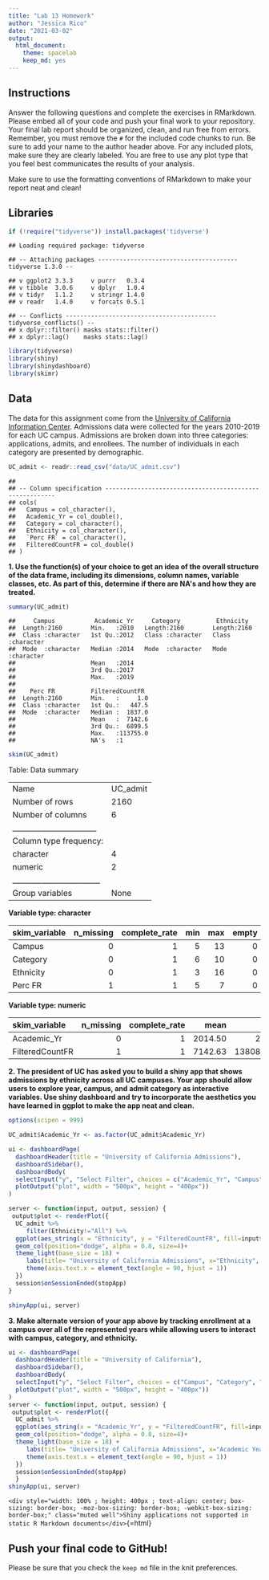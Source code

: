 ```yaml
---
title: "Lab 13 Homework"
author: "Jessica Rico"
date: "2021-03-02"
output:
  html_document: 
    theme: spacelab
    keep_md: yes
---
```




## Instructions
Answer the following questions and complete the exercises in RMarkdown. Please embed all of your code and push your final work to your repository. Your final lab report should be organized, clean, and run free from errors. Remember, you must remove the `#` for the included code chunks to run. Be sure to add your name to the author header above. For any included plots, make sure they are clearly labeled. You are free to use any plot type that you feel best communicates the results of your analysis.  

Make sure to use the formatting conventions of RMarkdown to make your report neat and clean!  

## Libraries

```r
if (!require("tidyverse")) install.packages('tidyverse')
```

```
## Loading required package: tidyverse
```

```
## -- Attaching packages --------------------------------------- tidyverse 1.3.0 --
```

```
## v ggplot2 3.3.3     v purrr   0.3.4
## v tibble  3.0.6     v dplyr   1.0.4
## v tidyr   1.1.2     v stringr 1.4.0
## v readr   1.4.0     v forcats 0.5.1
```

```
## -- Conflicts ------------------------------------------ tidyverse_conflicts() --
## x dplyr::filter() masks stats::filter()
## x dplyr::lag()    masks stats::lag()
```


```r
library(tidyverse)
library(shiny)
library(shinydashboard)
library(skimr)
```

## Data
The data for this assignment come from the [University of California Information Center](https://www.universityofcalifornia.edu/infocenter). Admissions data were collected for the years 2010-2019 for each UC campus. Admissions are broken down into three categories: applications, admits, and enrollees. The number of individuals in each category are presented by demographic.  

```r
UC_admit <- readr::read_csv("data/UC_admit.csv")
```

```
## 
## -- Column specification --------------------------------------------------------
## cols(
##   Campus = col_character(),
##   Academic_Yr = col_double(),
##   Category = col_character(),
##   Ethnicity = col_character(),
##   `Perc FR` = col_character(),
##   FilteredCountFR = col_double()
## )
```

**1. Use the function(s) of your choice to get an idea of the overall structure of the data frame, including its dimensions, column names, variable classes, etc. As part of this, determine if there are NA's and how they are treated.**  


```r
summary(UC_admit)
```

```
##     Campus           Academic_Yr     Category          Ethnicity        
##  Length:2160        Min.   :2010   Length:2160        Length:2160       
##  Class :character   1st Qu.:2012   Class :character   Class :character  
##  Mode  :character   Median :2014   Mode  :character   Mode  :character  
##                     Mean   :2014                                        
##                     3rd Qu.:2017                                        
##                     Max.   :2019                                        
##                                                                         
##    Perc FR          FilteredCountFR   
##  Length:2160        Min.   :     1.0  
##  Class :character   1st Qu.:   447.5  
##  Mode  :character   Median :  1837.0  
##                     Mean   :  7142.6  
##                     3rd Qu.:  6899.5  
##                     Max.   :113755.0  
##                     NA's   :1
```

```r
skim(UC_admit)
```


Table: Data summary

|                         |         |
|:------------------------|:--------|
|Name                     |UC_admit |
|Number of rows           |2160     |
|Number of columns        |6        |
|_______________________  |         |
|Column type frequency:   |         |
|character                |4        |
|numeric                  |2        |
|________________________ |         |
|Group variables          |None     |


**Variable type: character**

|skim_variable | n_missing| complete_rate| min| max| empty| n_unique| whitespace|
|:-------------|---------:|-------------:|---:|---:|-----:|--------:|----------:|
|Campus        |         0|             1|   5|  13|     0|        9|          0|
|Category      |         0|             1|   6|  10|     0|        3|          0|
|Ethnicity     |         0|             1|   3|  16|     0|        8|          0|
|Perc FR       |         1|             1|   5|   7|     0|     1293|          0|


**Variable type: numeric**

|skim_variable   | n_missing| complete_rate|    mean|       sd|   p0|    p25|    p50|    p75|   p100|hist                                     |
|:---------------|---------:|-------------:|-------:|--------:|----:|------:|------:|------:|------:|:----------------------------------------|
|Academic_Yr     |         0|             1| 2014.50|     2.87| 2010| 2012.0| 2014.5| 2017.0|   2019|▇▇▇▇▇ |
|FilteredCountFR |         1|             1| 7142.63| 13808.91|    1|  447.5| 1837.0| 6899.5| 113755|▇▁▁▁▁ |

**2. The president of UC has asked you to build a shiny app that shows admissions by ethnicity across all UC campuses. Your app should allow users to explore year, campus, and admit category as interactive variables. Use shiny dashboard and try to incorporate the aesthetics you have learned in ggplot to make the app neat and clean.**



```r
options(scipen = 999)
```


```r
UC_admit$Academic_Yr <- as.factor(UC_admit$Academic_Yr)
```


```r
ui <- dashboardPage(
  dashboardHeader(title = "University of California Admissions"),
  dashboardSidebar(),
  dashboardBody(
  selectInput("y", "Select Filter", choices = c("Academic_Yr", "Campus", "Category"), selected = "Academic_Yr"),
  plotOutput("plot", width = "500px", height = "400px"))
)

server <- function(input, output, session) { 
 output$plot <- renderPlot({
  UC_admit %>% 
     filter(Ethnicity!="All") %>% 
  ggplot(aes_string(x = "Ethnicity", y = "FilteredCountFR", fill=input$y)) +
  geom_col(position="dodge", alpha = 0.8, size=4)+
  theme_light(base_size = 18) + 
     labs(title= "University of California Admissions", x="Ethnicity", y="Number Students Admitted", fill = "Legend")+
     theme(axis.text.x = element_text(angle = 90, hjust = 1))
  })
  session$onSessionEnded(stopApp)
}

shinyApp(ui, server)
```

**3. Make alternate version of your app above by tracking enrollment at a campus over all of the represented years while allowing users to interact with campus, category, and ethnicity.**


```r
ui <- dashboardPage(
  dashboardHeader(title = "University of California"),
  dashboardSidebar(),
  dashboardBody(
  selectInput("y", "Select Filter", choices = c("Campus", "Category", "Ethnicity"), selected = "Campus"),
  plotOutput("plot", width = "500px", height = "400px"))
)
server <- function(input, output, session) { 
 output$plot <- renderPlot({
  UC_admit %>% 
  ggplot(aes_string(x = "Academic_Yr", y = "FilteredCountFR", fill=input$y)) +
  geom_col(position="dodge", alpha = 0.8, size=4)+
  theme_light(base_size = 18) + 
     labs(title= "University of California Admissions", x="Academic Year", y="Number Students Admitted", fill = "Legend")+
     theme(axis.text.x = element_text(angle = 90, hjust = 1))
  })
  session$onSessionEnded(stopApp)
  }
shinyApp(ui, server)
```

`<div style="width: 100% ; height: 400px ; text-align: center; box-sizing: border-box; -moz-box-sizing: border-box; -webkit-box-sizing: border-box;" class="muted well">Shiny applications not supported in static R Markdown documents</div>`{=html}

## Push your final code to GitHub!
Please be sure that you check the `keep md` file in the knit preferences. 
